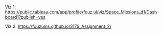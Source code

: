 Viz 1:
https://public.tableau.com/app/profile/fouz.ul/viz/Space_Missions_d1/Dashboard1?publish=yes

Viz 2:
https://fouzums.github.io/3179_Assignment_2/
